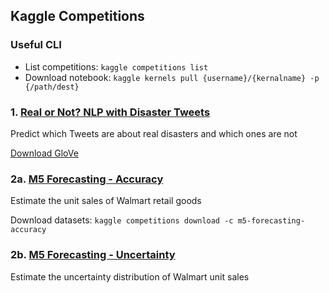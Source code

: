 ## Kaggle Competitions

### Useful CLI
- List competitions: `kaggle competitions list`
- Download notebook: `kaggle kernels pull {username}/{kernalname} -p {/path/dest}`


### 1. [Real or Not? NLP with Disaster Tweets](https://github.com/ysun90/kaggle-competitions/tree/master/nlp-getting-started) 

Predict which Tweets are about real disasters and which ones are not

[Download GloVe](https://nlp.stanford.edu/projects/glove/)


### 2a. [M5 Forecasting - Accuracy](https://github.com/ysun90/kaggle-competitions/tree/master/m5-forecasting)

Estimate the unit sales of Walmart retail goods

Download datasets: `kaggle competitions download -c m5-forecasting-accuracy`


### 2b. [M5 Forecasting - Uncertainty](https://github.com/ysun90/kaggle-competitions/tree/master/m5-forecasting)

Estimate the uncertainty distribution of Walmart unit sales

